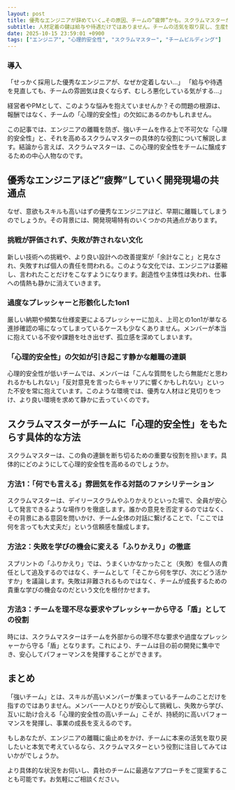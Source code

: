 ```yaml
---
layout: post
title: 優秀なエンジニアが辞めていく…その原因、チームの”疲弊”かも。スクラムマスターがもたらす心理的安全性
subtitle: 人材定着の鍵は給与や待遇だけではありません。チームの活気を取り戻し、生産性を向上させる「心理的安全性」の作り方を解説します。
date: 2025-10-15 23:59:01 +0900
tags: ["エンジニア", "心理的安全性", "スクラムマスター", "チームビルディング"]
---
```


### 導入

「せっかく採用した優秀なエンジニアが、なぜか定着しない…」
「給与や待遇を見直しても、チームの雰囲気は良くならず、むしろ悪化している気がする…」

経営者やPMとして、このような悩みを抱えていませんか？その問題の根源は、報酬ではなく、チームの「心理的安全性」の欠如にあるのかもしれません。

この記事では、エンジニアの離職を防ぎ、強いチームを作る上で不可欠な「心理的安全性」と、それを高めるスクラムマスターの具体的な役割について解説します。結論から言えば、スクラムマスターは、この心理的安全性をチームに醸成するための中心人物なのです。

## 優秀なエンジニアほど”疲弊”していく開発現場の共通点

なぜ、意欲もスキルも高いはずの優秀なエンジニアほど、早期に離職してしまうのでしょうか。その背景には、開発現場特有のいくつかの共通点があります。

### 挑戦が評価されず、失敗が許されない文化
新しい技術への挑戦や、より良い設計への改善提案が「余計なこと」と見なされ、失敗すれば個人の責任を問われる。このような文化では、エンジニアは萎縮し、言われたことだけをこなすようになります。創造性や主体性は失われ、仕事への情熱も静かに消えていきます。

### 過度なプレッシャーと形骸化した1on1
厳しい納期や頻繁な仕様変更によるプレッシャーに加え、上司との1on1が単なる進捗確認の場になってしまっているケースも少なくありません。メンバーが本当に抱えている不安や課題を吐き出せず、孤立感を深めてしまいます。

### 「心理的安全性」の欠如が引き起こす静かな離職の連鎖
心理的安全性が低いチームでは、メンバーは「こんな質問をしたら無能だと思われるかもしれない」「反対意見を言ったらキャリアに響くかもしれない」といった不安を常に抱えています。このような環境では、優秀な人材ほど見切りをつけ、より良い環境を求めて静かに去っていくのです。

## スクラムマスターがチームに「心理的安全性」をもたらす具体的な方法

スクラムマスターは、この負の連鎖を断ち切るための重要な役割を担います。具体的にどのようにして心理的安全性を高めるのでしょうか。

### 方法1：「何でも言える」雰囲気を作る対話のファシリテーション
スクラムマスターは、デイリースクラムやふりかえりといった場で、全員が安心して発言できるような場作りを徹底します。誰かの意見を否定するのではなく、その背景にある意図を問いかけ、チーム全体の対話に繋げることで、「ここでは何を言っても大丈夫だ」という信頼感を醸成します。

### 方法2：失敗を学びの機会に変える「ふりかえり」の徹底
スプリントの「ふりかえり」では、うまくいかなかったこと（失敗）を個人の責任として追及するのではなく、チームとして「そこから何を学び、次にどう活かすか」を議論します。失敗は非難されるものではなく、チームが成長するための貴重な学びの機会なのだという文化を根付かせます。

### 方法3：チームを理不尽な要求やプレッシャーから守る「盾」としての役割
時には、スクラムマスターはチームを外部からの理不尽な要求や過度なプレッシャーから守る「盾」となります。これにより、チームは目の前の開発に集中でき、安心してパフォーマンスを発揮することができます。


## まとめ

「強いチーム」とは、スキルが高いメンバーが集まっているチームのことだけを指すのではありません。メンバー一人ひとりが安心して挑戦し、失敗から学び、互いに助け合える「心理的安全性の高いチーム」こそが、持続的に高いパフォーマンスを発揮し、事業の成長を支えるのです。

もしあなたが、エンジニアの離職に歯止めをかけ、チームに本来の活気を取り戻したいと本気で考えているなら、スクラムマスターという役割に注目してみてはいかがでしょうか。

より具体的な状況をお伺いし、貴社のチームに最適なアプローチをご提案することも可能です。お気軽にご相談ください。
